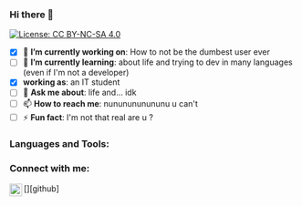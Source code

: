 ### Hi there 👋

<!--
**ZeTeNik/ZeTeNik** is a ✨ _special_ ✨ repository because its `README.md` (this file) appears on your GitHub profile.
-->
[![License: CC BY-NC-SA 4.0](https://img.shields.io/badge/License-CC%20BY--NC--SA%204.0-lightgrey.svg)](https://creativecommons.org/licenses/by-nc-sa/4.0/)
<!--Here are some ideas to get you started:-->
- [x] 🔭 **I’m currently working on**: How to not be the dumbest user ever
- [ ] 🌱 **I’m currently learning**: about life and trying to dev in many languages (even if I'm not a developer)
- [x] **working as**: an IT student
- [ ] 💬 **Ask me about**: life and... idk
- [ ] 📫 **How to reach me**: nununununununu u can't
- [ ] ⚡ **Fun fact**: I'm not that real are u ?

### Languages and Tools:


### Connect with me:
<!--website incoming-->
[<img align="left" alt="ZeTeNik | Github" width="22px" src="https://cdn.jsdelivr.net/npm/simple-icons@v4/icons/github.svg"/>][github]



<!--
all images:
https://github.com/fluidicon.png
-->
